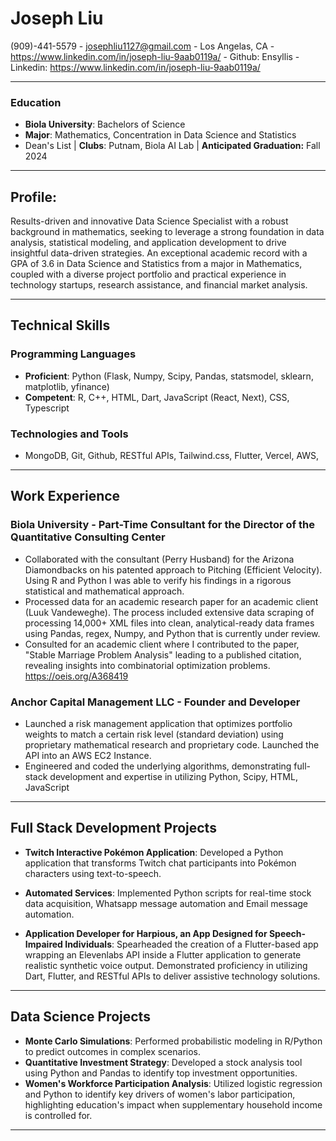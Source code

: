 # Joseph Liu
(909)-441-5579 - josephliu1127@gmail.com - Los Angelas, CA - https://www.linkedin.com/in/joseph-liu-9aab0119a/ - Github: Ensyllis - Linkedin: https://www.linkedin.com/in/joseph-liu-9aab0119a/

---
### Education
- **Biola University**: Bachelors of Science 
- **Major**: Mathematics, Concentration in Data Science and Statistics
- Dean's List  |  **Clubs**: Putnam, Biola AI Lab | **Anticipated Graduation:** Fall 2024
---
## Profile:
Results-driven and innovative Data Science Specialist with a robust background in mathematics, seeking to leverage a strong foundation in data analysis, statistical modeling, and application development to drive insightful data-driven strategies. An exceptional academic record with a GPA of 3.6 in Data Science and Statistics from a major in Mathematics, coupled with a diverse project portfolio and practical experience in technology startups, research assistance, and financial market analysis.

---
## Technical Skills
### Programming Languages
- **Proficient**: Python (Flask, Numpy, Scipy, Pandas, statsmodel, sklearn, matplotlib, yfinance)
- **Competent**: R, C++, HTML, Dart, JavaScript (React, Next), CSS, Typescript
### Technologies and Tools
- MongoDB, Git, Github, RESTful APIs, Tailwind.css, Flutter, Vercel, AWS,

---
## Work Experience

### Biola University - Part-Time Consultant for the Director of the Quantitative Consulting Center
-  Collaborated with the consultant (Perry Husband) for the Arizona Diamondbacks on his patented approach to Pitching (Efficient Velocity). Using R and Python I was able to verify his findings in a rigorous statistical and mathematical approach.
- Processed data for an academic research paper for an academic client (Luuk Vandeweghe). The process included extensive data scraping of processing 14,000+ XML files into clean, analytical-ready data frames using Pandas, regex, Numpy, and Python that is currently under review.
- Consulted for an academic client where I contributed to the paper, "Stable Marriage Problem Analysis" leading to a published citation, revealing insights into combinatorial optimization problems. https://oeis.org/A368419 

### Anchor Capital Management LLC - Founder and Developer
- Launched a risk management application that optimizes portfolio weights to match a certain risk level (standard deviation) using proprietary mathematical research and proprietary code. Launched the API into an AWS EC2 Instance.
- Engineered and coded the underlying algorithms, demonstrating full-stack development and expertise in utilizing Python, Scipy, HTML, JavaScript 

---
## Full Stack Development Projects
-  **Twitch Interactive Pokémon Application**: Developed a Python application that transforms Twitch chat participants into Pokémon characters using text-to-speech.

- **Automated Services**: Implemented Python scripts for real-time stock data acquisition, Whatsapp message automation and Email message automation.

- **Application Developer for Harpious, an App Designed for Speech-Impaired Individuals**: Spearheaded the creation of a Flutter-based app wrapping an Elevenlabs API inside a Flutter application to generate realistic synthetic voice output. Demonstrated proficiency in utilizing Dart, Flutter, and RESTful APIs to deliver assistive technology solutions.


---
## Data Science Projects
- **Monte Carlo Simulations**: Performed probabilistic modeling in R/Python to predict outcomes in complex scenarios.
- **Quantitative Investment Strategy**: Developed a stock analysis tool using Python and Pandas to identify top investment opportunities.
- **Women's Workforce Participation Analysis**: Utilized logistic regression and Python to identify key drivers of women's labor participation, highlighting education's impact when supplementary household income is controlled for.

---

